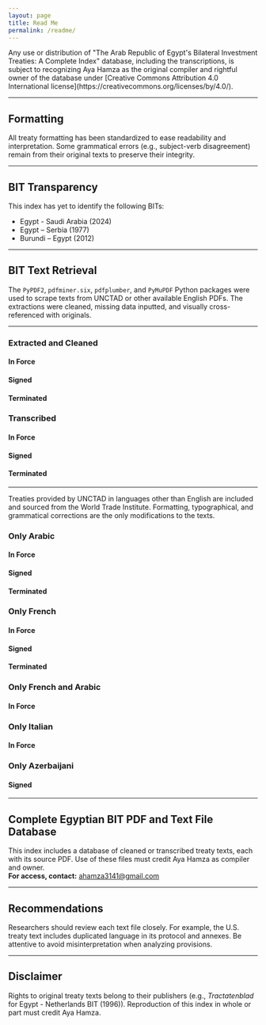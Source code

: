 ```yaml
---
layout: page
title: Read Me
permalink: /readme/
---
```


<p class="message">
  Any use or distribution of "The Arab Republic of Egypt's Bilateral Investment Treaties: A Complete Index" database, including the transcriptions, is subject to recognizing Aya Hamza as the original compiler and rightful owner of the database under [Creative Commons Attribution 4.0 International license](https://creativecommons.org/licenses/by/4.0/).
</p>

---

## Formatting

All treaty formatting has been standardized to ease readability and interpretation. Some grammatical errors (e.g., subject-verb disagreement) remain from their original texts to preserve their integrity.

---

## BIT Transparency

This index has yet to identify the following BITs:
* Egypt - Saudi Arabia (2024)
* Egypt – Serbia (1977)
* Burundi – Egypt (2012)

---

## BIT Text Retrieval

The `PyPDF2`, `pdfminer.six`, `pdfplumber`, and `PyMuPDF` Python packages were used to scrape texts from UNCTAD or other available English PDFs. The extractions were cleaned, missing data inputted, and visually cross-referenced with originals.

---

### Extracted and Cleaned
#### In Force
#### Signed
#### Terminated

### Transcribed
#### In Force
#### Signed
#### Terminated

---
Treaties provided by UNCTAD in languages other than English are included and sourced from the World Trade Institute. Formatting, typographical, and grammatical corrections are the only modifications to the texts.

### Only Arabic
#### In Force
#### Signed
#### Terminated

### Only French
#### In Force
#### Signed
#### Terminated

### Only French and Arabic
#### In Force

### Only Italian
#### In Force

### Only Azerbaijani
#### Signed

---

## Complete Egyptian BIT PDF and Text File Database

This index includes a database of cleaned or transcribed treaty texts, each with its source PDF. Use of these files must credit Aya Hamza as compiler and owner.  
**For access, contact:** [ahamza3141@gmail.com](mailto:ahamza3141@gmail.com)

---

## Recommendations

Researchers should review each text file closely. For example, the U.S. treaty text includes duplicated language in its protocol and annexes. Be attentive to avoid misinterpretation when analyzing provisions.

---

## Disclaimer

Rights to original treaty texts belong to their publishers (e.g., *Tractatenblad* for Egypt - Netherlands BIT (1996)). Reproduction of this index in whole or part must credit Aya Hamza.
